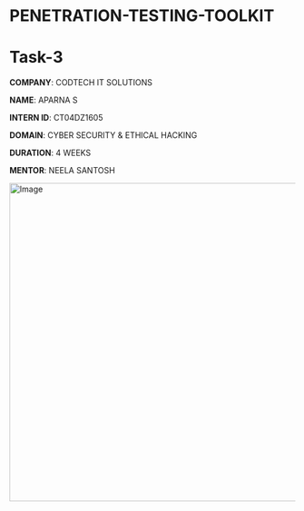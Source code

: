 # PENETRATION-TESTING-TOOLKIT

# Task-3

**COMPANY**: CODTECH IT SOLUTIONS

**NAME**: APARNA S

**INTERN ID**: CT04DZ1605

**DOMAIN**: CYBER SECURITY & ETHICAL HACKING

**DURATION**: 4 WEEKS

**MENTOR**: NEELA SANTOSH


<img width="800" height="561" alt="Image" src="https://github.com/user-attachments/assets/84786bd5-a00d-45f2-804e-c4075d67a801" />

